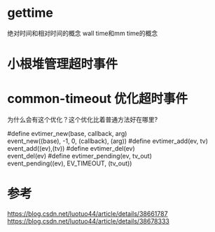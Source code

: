 # gettime 
绝对时间和相对时间的概念
wall time和mm time的概念


# 小根堆管理超时事件

# common-timeout 优化超时事件


为什么会有这个优化？这个优化比着普通方法好在哪里? 



#define evtimer_new(base, callback, arg) \
    event_new((base), -1, 0, (callback), (arg))
#define evtimer_add(ev, tv) \
    event_add((ev),(tv))
#define evtimer_del(ev) \
    event_del(ev)
#define evtimer_pending(ev, tv_out) \
    event_pending((ev), EV_TIMEOUT, (tv_out))
# 参考
https://blog.csdn.net/luotuo44/article/details/38661787
https://blog.csdn.net/luotuo44/article/details/38678333